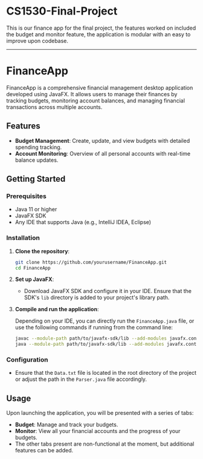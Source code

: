 # CS1530-Final-Project

This is our finance app for the final project, the features worked on included the budget and monitor feature, the application is modular with an easy to improve upon codebase.

---

# FinanceApp

FinanceApp is a comprehensive financial management desktop application developed using JavaFX. It allows users to manage their finances by tracking budgets, monitoring account balances, and managing financial transactions across multiple accounts.

## Features

- **Budget Management**: Create, update, and view budgets with detailed spending tracking.
- **Account Monitoring**: Overview of all personal accounts with real-time balance updates.

## Getting Started

### Prerequisites

- Java 11 or higher
- JavaFX SDK
- Any IDE that supports Java (e.g., IntelliJ IDEA, Eclipse)

### Installation

1. **Clone the repository**:

   ```bash
   git clone https://github.com/yourusername/FinanceApp.git
   cd FinanceApp
   ```

2. **Set up JavaFX**:

   - Download JavaFX SDK and configure it in your IDE. Ensure that the SDK's `lib` directory is added to your project's library path.

3. **Compile and run the application**:

   Depending on your IDE, you can directly run the `FinanceApp.java` file, or use the following commands if running from the command line:

   ```bash
   javac --module-path path/to/javafx-sdk/lib --add-modules javafx.controls,javafx.fxml -d out src/com/example/*.java
   java --module-path path/to/javafx-sdk/lib --add-modules javafx.controls,javafx.fxml -cp out com.example.FinanceApp
   ```

### Configuration

- Ensure that the `Data.txt` file is located in the root directory of the project or adjust the path in the `Parser.java` file accordingly.

## Usage

Upon launching the application, you will be presented with a series of tabs:
- **Budget**: Manage and track your budgets.
- **Monitor**: View all your financial accounts and the progress of your budgets.
- The other tabs present are non-functional at the moment, but additional features can be added.
